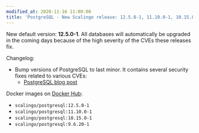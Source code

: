 ```yaml
---
modified_at: 2020-11-16 11:00:00
title: 'PostgreSQL - New Scalingo release: 12.5.0-1, 11.10.0-1, 10.15.0-1 and 9.6.20'
---
```


New default version: **12.5.0-1**. All databases will automatically be upgraded in the coming days because of the high severity of the CVEs these releases fix.

Changelog:
- Bump versions of PostgreSQL to last minor. It contains several security fixes related to various CVEs:
    - [PostgreSQL blog post](https://www.postgresql.org/about/news/postgresql-131-125-1110-1015-9620-and-9524-released-2111/)

Docker images on [Docker Hub](https://hub.docker.com/r/scalingo/postgresql):

* `scalingo/postgresql:12.5.0-1`
* `scalingo/postgresql:11.10.0-1`
* `scalingo/postgresql:10.15.0-1`
* `scalingo/postgresql:9.6.20-1`

